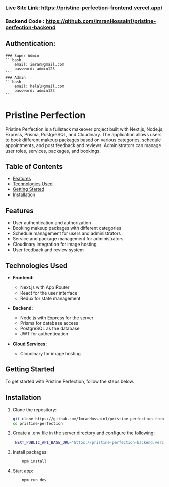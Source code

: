 ### Live Site Link: https://pristine-perfection-frontend.vercel.app/

### Backend Code : https://github.com/ImranHossain1/pristine-perfection-backend

## Authentication:

    ### Super Admin
    ```bash
        email: imran@gmail.com
        password: admin123
    ```
    ### Admin
    ```bash
        email: helal@gmail.com
        password: admin123
    ```

# Pristine Perfection

Pristine Perfection is a fullstack makeover project built with Next.js, Node.js, Express, Prisma, PostgreSQL, and Cloudinary. The application allows users to book different makeup packages based on various categories, schedule appointments, and post feedback and reviews. Administrators can manage user roles, services, packages, and bookings.

## Table of Contents

- [Features](#features)
- [Technologies Used](#technologies-used)
- [Getting Started](#getting-started)
- [Installation](#installation)

## Features

- User authentication and authorization
- Booking makeup packages with different categories
- Schedule management for users and administrators
- Service and package management for administrators
- Cloudinary integration for image hosting
- User feedback and review system

## Technologies Used

- **Frontend:**

  - Next.js with App Router
  - React for the user interface
  - Redux for state management

- **Backend:**

  - Node.js with Express for the server
  - Prisma for database access
  - PostgreSQL as the database
  - JWT for authentication

- **Cloud Services:**
  - Cloudinary for image hosting

## Getting Started

To get started with Pristine Perfection, follow the steps below.

## Installation

1. Clone the repository:

   ```bash
   git clone https://github.com/ImranHossain1/pristine-perfection-frontend.git
   cd pristine-perfection
   ```

2. Create a .env file in the server directory and configure the following:

   ```bash
    NEXT_PUBLIC_API_BASE_URL="https://pristine-perfection-backend.vercel.app/api/v1"
   ```

3. Install packages:

   ```bash
       npm install
   ```

4. Start app:

   ```bash
       npm run dev
   ```
